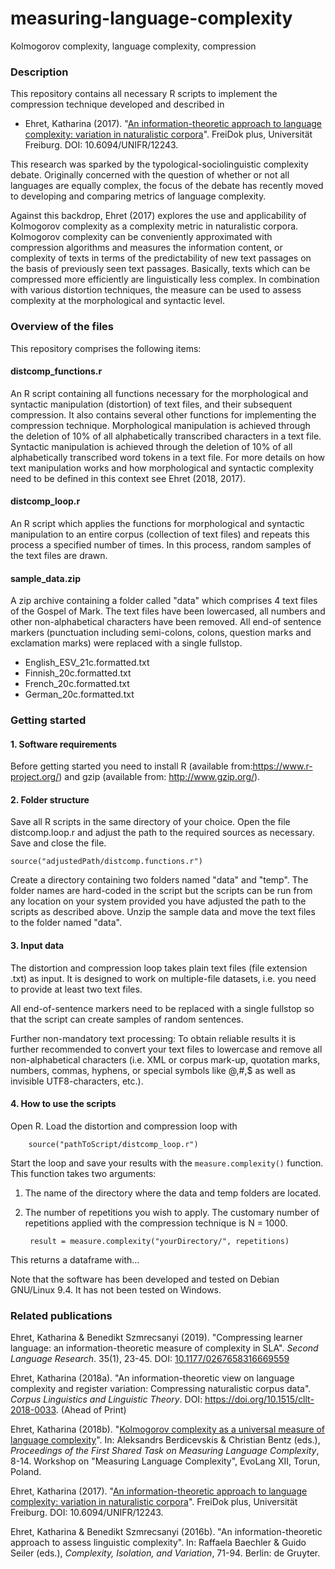 # measuring-language-complexity
Kolmogorov complexity, language complexity, compression

### Description

This repository contains all necessary R scripts to implement the compression technique developed and described in 

* Ehret, Katharina (2017).  "[An information-theoretic approach to language complexity: variation in naturalistic corpora](https://freidok.uni-freiburg.de/data/12243)". FreiDok plus, Universität Freiburg. DOI: 10.6094/UNIFR/12243.

This research was sparked by the typological-sociolinguistic complexity debate. Originally concerned with the question of whether or not all languages are equally complex, the focus of the debate has recently moved to developing and comparing metrics of language complexity. 

Against this backdrop, Ehret (2017) explores the use and applicability of Kolmogorov complexity as a complexity metric in naturalistic corpora. Kolmogorov complexity can be conveniently approximated with compression algorithms and measures the information content, or complexity of texts in terms of the predictability of new text passages on the basis of previously seen text passages. Basically, texts which can be compressed more efficiently are linguistically less complex. In combination with various distortion techniques, the measure can be used to assess complexity at the morphological and syntactic level. 

### Overview of the files

This repository comprises the following items:

#### distcomp_functions.r

An R script containing all functions necessary for the morphological and syntactic manipulation (distortion) of text files, and their subsequent compression. It also contains several other functions for implementing the compression technique. Morphological manipulation is achieved through the deletion of 10% of all alphabetically transcribed characters in a text file. Syntactic manipulation is achieved through the deletion of 10% of all alphabetically transcribed word tokens in a text file. For more details on how text manipulation works and how morphological and syntactic complexity need to be defined in this context see Ehret (2018, 2017).
  
#### distcomp_loop.r
 
An R script which applies the functions for morphological and syntactic manipulation to an entire corpus (collection of text files) and repeats this process a specified number of times. In this process, random samples of the text files are drawn.

#### sample_data.zip
  
A zip archive containing a folder called "data" which comprises 4 text files of the Gospel of Mark. The text files have been lowercased, all numbers and other non-alphabetical characters have been removed. All end-of sentence markers (punctuation including semi-colons, colons, question marks and exclamation marks) were replaced with a single fullstop.

* English_ESV_21c.formatted.txt
* Finnish_20c.formatted.txt
* French_20c.formatted.txt
* German_20c.formatted.txt

### Getting started

#### 1. Software requirements

Before getting started you need to install R (available from:https://www.r-project.org/) and gzip (available from: http://www.gzip.org/).

#### 2. Folder structure

Save all R scripts in the same directory of your choice. Open the file distcomp.loop.r and adjust the path to the required sources as necessary. Save and close the file.

    source("adjustedPath/distcomp.functions.r")

Create a directory containing two folders named "data" and "temp". The folder names are hard-coded in the script but the scripts can be run from any location on your system provided you have adjusted the path to the scripts as described above. Unzip the sample data and move the text files to the folder named "data".

#### 3. Input data

The distortion and compression loop takes plain text files (file extension
.txt) as input. It is designed to work on multiple-file datasets, i.e. you need
to provide at least two text files.

All end-of-sentence markers need to be replaced with a single fullstop so that the script can create samples of random sentences.

Further non-mandatory text processing: To obtain reliable results it is further recommended to convert your text files to lowercase and remove all non-alphabetical characters (i.e. XML or corpus mark-up, quotation marks, numbers, commas, hyphens, or special symbols like @,#,$ as well as invisible UTF8-characters, etc.). 

#### 4. How to use the scripts

Open R. Load the distortion and compression loop with 

        source("pathToScript/distcomp_loop.r")

Start the loop and save your results with the `measure.complexity()` function. This function takes two arguments:
1. The name of the directory where the data and temp folders are located.
2. The number of repetitions you wish to apply. The customary number of repetitions applied with the compression technique is N = 1000.

        result = measure.complexity("yourDirectory/", repetitions)

This returns a dataframe with...

Note that the software has been developed and tested on Debian GNU/Linux 9.4. It has not been tested on Windows.


### Related publications

Ehret, Katharina & Benedikt Szmrecsanyi (2019). "Compressing learner language: an information-theoretic measure of complexity in SLA".  *Second Language Research*. 35(1), 23-45. DOI: [10.1177/0267658316669559](https://journals.sagepub.com/doi/abs/10.1177/0267658316669559)

Ehret, Katharina (2018a). "An information-theoretic view on language complexity and register variation: Compressing naturalistic corpus data".  *Corpus Linguistics and Linguistic Theory*.  DOI: https://doi.org/10.1515/cllt-2018-0033. (Ahead of Print)

Ehret, Katharina (2018b). "[Kolmogorov complexity as a universal measure of language complexity](http://www.christianbentz.de/MLC2018/Ehret.pdf)". In: Aleksandrs Berdicevskis & Christian Bentz  (eds.), *Proceedings of the First Shared Task on Measuring Language Complexity*, 8-14. Workshop on "Measuring Language Complexity", EvoLang XII, Torun, Poland.

Ehret, Katharina (2017).  "[An information-theoretic approach to language complexity: variation in naturalistic corpora](https://freidok.uni-freiburg.de/data/12243)". FreiDok plus, Universität Freiburg. DOI: 10.6094/UNIFR/12243.

Ehret, Katharina & Benedikt Szmrecsanyi (2016b). "An information-theoretic approach to assess linguistic complexity". In: Raffaela Baechler & Guido Seiler (eds.), *Complexity, Isolation, and Variation*, 71-94. Berlin: de Gruyter. 
